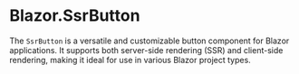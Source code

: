 # Blazor.SsrButton
The `SsrButton` is a versatile and customizable button component for Blazor applications. It supports both server-side rendering (SSR) and client-side rendering, making it ideal for use in various Blazor project types.
